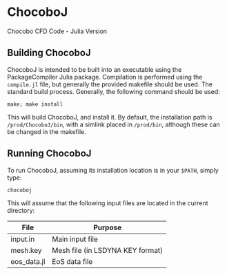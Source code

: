 # ChocoboJ
Chocobo CFD Code - Julia Version

## Building ChocoboJ
ChocoboJ is intended to be built into an executable using the PackageCompiler Julia package. Compilation is performed using the `compile.jl` file, but generally the provided makefile should be used. The standard build process. Generally, the following command should be used:

    make; make install

This will build ChocoboJ, and install it. By default, the installation path is `/prod/ChocoboJ/bin`, with a simlink placed in `/prod/bin`, although these can be changed in the makefile.

## Running ChocoboJ
To run ChocoboJ, assuming its installation location is in your `$PATH`, simply type:

    chocoboj

This will assume that the following input files are located in the current directory:

| File        | Purpose                          |
|-------------|----------------------------------|
| input.in    | Main input file                  |
| mesh.key    | Mesh file (in LSDYNA KEY format) |
| eos_data.jl | EoS data file                    |

